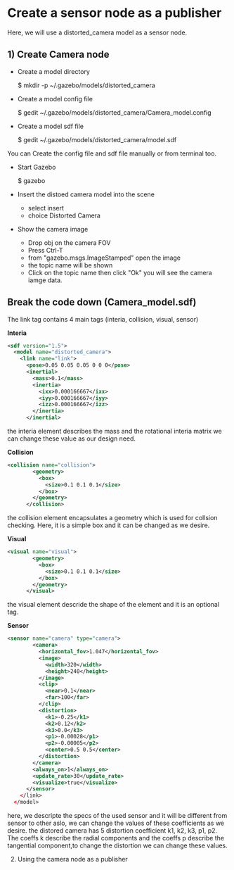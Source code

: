 # Create a sensor node as a publisher

Here, we will use a distorted_camera model as a sensor node.

## 1) Create Camera node

* Create a model directory 
  
  $ mkdir -p ~/.gazebo/models/distorted_camera

* Create a model config file
  
  $ gedit ~/.gazebo/models/distorted_camera/Camera_model.config  

* Create a model sdf file
  
  $ gedit ~/.gazebo/models/distorted_camera/model.sdf

You can Create the config file and sdf file manually or from terminal too.

* Start Gazebo
  
  $ gazebo

* Insert the distoed camera model into the scene 
  
   * select insert
   * choice Distorted Camera

* Show the camera image 

   * Drop obj on the camera FOV
   * Press Ctrl-T 
   * from "gazebo.msgs.ImageStamped" open the image
   * the topic name will be shown 
   * Click on the topic name then click "Ok" you will see the camera iamge data.

## Break the code down (Camera_model.sdf)

The link tag contains 4 main tags (interia, collision, visual, sensor)

**Interia**

```xml
<sdf version="1.5">
  <model name="distorted_camera">
    <link name="link">
      <pose>0.05 0.05 0.05 0 0 0</pose>
      <inertial>
        <mass>0.1</mass>
        <inertia>
          <ixx>0.000166667</ixx>
          <iyy>0.000166667</iyy>
          <izz>0.000166667</izz>
        </inertia>
      </inertial>

```

the interia element describes the mass and the rotational interia matrix we can change these value as our design need.

**Collision**

```xml
<collision name="collision">
        <geometry>
          <box>
            <size>0.1 0.1 0.1</size>
          </box>
        </geometry>
      </collision>
```

the collision element encapsulates a geometry which is used for collsion checking. Here, it is a simple box and it can be changed as we desire.

**Visual**

```xml
<visual name="visual">
        <geometry>
          <box>
            <size>0.1 0.1 0.1</size>
          </box>
        </geometry>
      </visual>
```

the visual element descride the shape of the element and it is an optional tag.

**Sensor**

```xml
<sensor name="camera" type="camera">
        <camera>
          <horizontal_fov>1.047</horizontal_fov>
          <image>
            <width>320</width>
            <height>240</height>
          </image>
          <clip>
            <near>0.1</near>
            <far>100</far>
          </clip>
          <distortion>
            <k1>-0.25</k1>
            <k2>0.12</k2>
            <k3>0.0</k3>
            <p1>-0.00028</p1>
            <p2>-0.00005</p2>
            <center>0.5 0.5</center>
          </distortion>
        </camera>
        <always_on>1</always_on>
        <update_rate>30</update_rate>
        <visualize>true</visualize>
      </sensor>
    </link>
  </model>
```
here, we descripte the specs of the used sensor and it will be different from sensor to other aslo, we can change the values of these coefficients as we desire.
the distored camera has 5 distortion coefficient k1, k2, k3, p1, p2. The coeffs k describe the radial components and the coeffs p describe the tangential component,to change the distortion we can change these values.

2) Using the camera node as a publisher